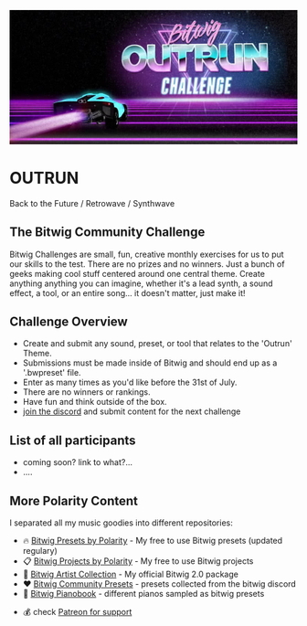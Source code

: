 ![Header](cover.jpg)
# OUTRUN
Back to the Future / Retrowave / Synthwave

## The Bitwig Community Challenge
Bitwig Challenges are small, fun, creative monthly exercises for us to put our
skills to the test. There are no prizes and no winners. Just a bunch of geeks
making cool stuff centered  around one central theme. Create anything anything
you can imagine, whether it's a lead synth, a sound effect, a tool, or an
entire song... it doesn't matter, just make it!

## Challenge Overview
* Create and submit any sound, preset, or tool that relates to the 'Outrun' Theme.
* Submissions must be made inside of Bitwig and should end up as a '.bwpreset' file.
* Enter as many times as you'd like before the 31st of July.
* There are no winners or rankings.
* Have fun and think outside of the box.
* [join the discord](https://discord.gg/pcHDQPy) and submit content for the next challenge

## List of all participants
* coming soon? link to what?...
* ....

## More Polarity Content
I separated all my music goodies into different repositories:
- 🔥 [Bitwig Presets by Polarity](https://github.com/polarity/polarity-music-tools) - My free to use Bitwig presets (updated regulary)
- 📋 [Bitwig Projects by Polarity](https://github.com/polarity/bitwig-projects) - My free to use Bitwig projects
- 💽 [Bitwig Artist Collection](https://github.com/polarity/bitwig-artist-collection) - My official Bitwig 2.0 package
- ❤️ [Bitwig Community Presets](https://github.com/polarity/bitwig-community-presets) - presets collected from the bitwig discord
- 🎹 [Bitwig Pianobook](https://github.com/polarity/bitwig-pianobook) - different pianos sampled as bitwig presets
* 💰 check [Patreon for support](https://www.patreon.com/polarity_music)
